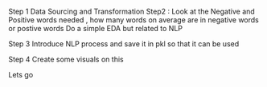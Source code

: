 ###### 
Step 1 
Data Sourcing and Transformation 
Step2 : Look at the Negative and Positive words needed , how many words on average are in negative words or postive words 
Do a simple EDA but related to NLP

Step 3 Introduce NLP process and save it in pkl so that it can be used 

Step 4 Create some visuals on this 

Lets go 

